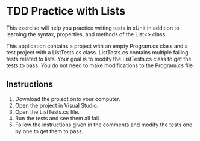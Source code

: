# TDD Practice with Lists

This exercise will help you practice writing tests in xUnit in addition to learning the syntax, properties, and methods of the List<> class.

This application contains a project with an empty Program.cs class and a test project with a ListTests.cs class.  ListTests.cs contains multiple failing tests related to lists.  Your goal is to modify the ListTests.cs class to get the tests to pass.  You do not need to make modifications to the Program.cs file.

## Instructions

1. Download the project onto your computer.
1. Open the project in Visual Studio.
1. Open the ListTests.cs file.
1. Run the tests and see them all fail.
1. Follow the instructions given in the comments and modify the tests one by one to get them to pass.
